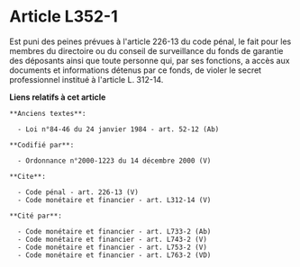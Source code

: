 # Article L352-1

Est puni des peines prévues à l'article 226-13 du code pénal, le fait pour les membres du directoire ou du conseil de
surveillance du fonds de garantie des déposants ainsi que toute personne qui, par ses fonctions, a accès aux documents et
informations détenus par ce fonds, de violer le secret professionnel institué à l'article L. 312-14.

**Liens relatifs à cet article**

	**Anciens textes**:

	  - Loi n°84-46 du 24 janvier 1984 - art. 52-12 (Ab)

	**Codifié par**:

	  - Ordonnance n°2000-1223 du 14 décembre 2000 (V)

	**Cite**:

	  - Code pénal - art. 226-13 (V)
	  - Code monétaire et financier - art. L312-14 (V)

	**Cité par**:

	  - Code monétaire et financier - art. L733-2 (Ab)
	  - Code monétaire et financier - art. L743-2 (V)
	  - Code monétaire et financier - art. L753-2 (V)
	  - Code monétaire et financier - art. L763-2 (VD)
